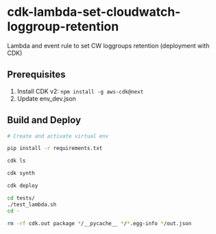 # cdk-lambda-set-cloudwatch-loggroup-retention

Lambda and event rule to set CW loggroups retention (deployment with CDK)

## Prerequisites
1. Install CDK v2: `npm install -g aws-cdk@next`
2. Update env_dev.json

## Build and Deploy
```bash
# Create and activate virtual env

pip install -r requirements.txt

cdk ls

cdk synth

cdk deploy

cd tests/
./test_lambda.sh
cd -

rm -rf cdk.out package */__pycache__ */*.egg-info */out.json
```